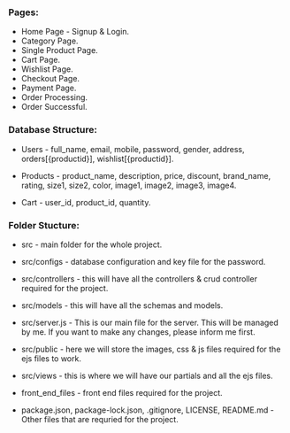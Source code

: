 ### Pages:

* Home Page - Signup & Login.
* Category Page.
* Single Product Page.
* Cart Page.
* Wishlist Page.
* Checkout Page.
* Payment Page.
* Order Processing.
* Order Successful.

### Database Structure:

* Users - full_name, email, mobile, password, gender, address, orders[{productid}], wishlist[{productid}].

* Products - product_name, description, price, discount, brand_name, rating, size1, size2, color, image1, image2, image3, image4.

* Cart - user_id, product_id, quantity.

### Folder Stucture:

* src - main folder for the whole project.

* src/configs - database configuration and key file for the password.

* src/controllers - this will have all the controllers & crud controller required for the project.

* src/models - this will have all the schemas and models.

* src/server.js - This is our main file for the server. This will be managed by me. If you want to make any changes, please inform me first.

* src/public - here we will store the images, css & js files required for the ejs files to work.

* src/views - this is where we will have our partials and all the ejs files.

* front_end_files - front end files required for the project.

* package.json, package-lock.json, .gitignore, LICENSE, README.md - Other files that are requried for the project.